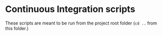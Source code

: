 Continuous Integration scripts
====================

These scripts are meant to be run from the project root folder (`cd ..` from this folder.)